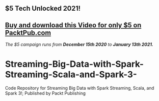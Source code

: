 ## $5 Tech Unlocked 2021!
[Buy and download this Video for only $5 on PacktPub.com](https://www.packtpub.com/product/streaming-big-data-with-spark-streaming-scala-and-spark-3-video/9781787123915)
-----
*The $5 campaign         runs from __December 15th 2020__ to __January 13th 2021.__*

# Streaming-Big-Data-with-Spark-Streaming-Scala-and-Spark-3-
Code Repository for Streaming Big Data with Spark Streaming, Scala, and Spark 3!; Published by Packt Publishing
